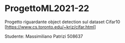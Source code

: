 # ProgettoML2021-22

Progetto riguardante object detection sul dataset Cifar10 [https://www.cs.toronto.edu/~kriz/cifar.html]

Studente: Massimiliano Patrizi 508637
